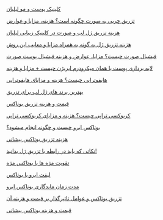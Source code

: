 <p><a href="https://lilyanclinic.com"> کلینیک پوست و مو لیلیان </a></p>
<p><a title="تزریق چربی به صورت چگونه است؟ هزینه، مزایا و عوارض" href="https://lilyanclinic.com/facial-fat-injection-benefits-and-costs/">تزریق چربی به صورت چگونه است؟ هزینه، مزایا و عوارض</a></p>
<p><a title="هزینه تزریق ژل لب و صورت در کلینیک زیبایی لیلیان" href="https://lilyanclinic.com/lip-and-face-gel-injection-cost/">هزینه تزریق ژل لب و صورت در کلینیک زیبایی لیلیان</a></p>
<p><a title="هزینه تزریق ژل به گونه به همراه مزایا و معایب این روش" href="https://lilyanclinic.com/gel-injection-into-cheeks-and-its-costs/">هزینه تزریق ژل به گونه به همراه مزایا و معایب این روش</a></p>
<p><a title="فیشیال صورت چیست؟ مزایا، عوارض و هزینه فیشیال پوست صورت" href="https://lilyanclinic.com/what-is-facial-cleansing-and-costs/">فیشیال صورت چیست؟ مزایا، عوارض و هزینه فیشیال پوست صورت</a></p>
<p><a title="لایه برداری پوست یا همان میکرودرم ابریژن چیست + مزایا و هزینه" href="https://lilyanclinic.com/what-is-microdermabrasion-costs-and-benefits/">لایه برداری پوست یا همان میکرودرم ابریژن چیست + مزایا و هزینه</a></p>
<p><a title="هایفوتراپی چیست؟ هزینه و مزایای هایفوتراپی" href="https://lilyanclinic.com/what-is-hifu-therapy-cost-and-benefits/">هایفوتراپی چیست؟ هزینه و مزایای هایفوتراپی</a></p>
<p><a title="بهترین برند های ژل لب برای تزریق" href="https://lilyanclinic.com/the-best-brands-of-gel-for-injection/">بهترین برند های ژل لب برای تزریق</a></p>
<p><a title="قیمت و هزینه تزریق بوتاکس" href="https://lilyanclinic.com/price-and-cost-of-botox-injection/">قیمت و هزینه تزریق بوتاکس</a></p>
<p><a title="کربوکسی تراپی چیست؟ هزینه و مزایای کربوکسی تراپی" href="https://lilyanclinic.com/what-is-carboxytherapy/">کربوکسی تراپی چیست؟ هزینه و مزایای کربوکسی تراپی</a></p>
<p><a title="بوتاکس ابرو چیست و چگونه انجام میشود؟" href="https://lilyanclinic.com/what-is-eyebrow-botox-and-how-is-it-done/">بوتاکس ابرو چیست و چگونه انجام میشود؟</a></p>
<p><a title="هزینه تزریق بوتاکس پیشانی" href="https://lilyanclinic.com/the-cost-of-forehead-botox/">هزینه تزریق بوتاکس پیشانی</a></p>
<p><a title="نکاتی که باید در رابطه با تزریق ژل بدانید!" href="https://lilyanclinic.com/tips-to-know-about-gel-injections/">نکاتی که باید در رابطه با تزریق ژل بدانید!</a></p>
<p><a title="تقویت مژه ها با بوتاکس مژه" href="https://lilyanclinic.com/eyelashes-botox/">تقویت مژه ها با بوتاکس مژه</a></p>
<p><a title="لیفت ابرو با بوتاکس" href="https://lilyanclinic.com/eyebrow-lift-with-botox/">لیفت ابرو با بوتاکس</a></p>
<p><a title="مدت زمان ماندگاری بوتاکس ابرو" href="https://lilyanclinic.com/durability-of-eyebrows-botox/">مدت زمان ماندگاری بوتاکس ابرو</a></p>
<p><a title="تزریق بوتاکس و عوامل تاثیرگذار بر قیمت و هزینه آن" href="https://lilyanclinic.com/botox-injection/">تزریق بوتاکس و عوامل تاثیرگذار بر قیمت و هزینه آن</a></p>
<p><a title="قیمت و هزینه بوتاکس پیشانی" href="https://lilyanclinic.com/cost-of-forehead-botox/">قیمت و هزینه بوتاکس پیشانی</a></p>

